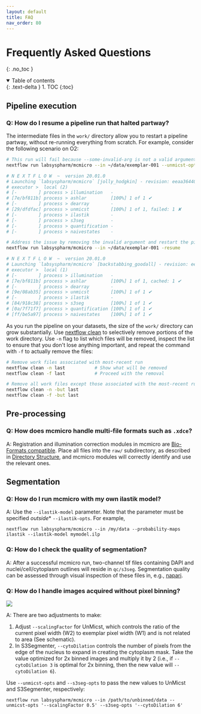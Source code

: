 ```yaml
---
layout: default
title: FAQ
nav_order: 80
---
```


# Frequently Asked Questions

{: .no_toc }

<details open markdown="block">
  <summary>
    Table of contents
  </summary>
  {: .text-delta }
1. TOC
{:toc}
</details>

## Pipeline execution

### Q: How do I resume a pipeline run that halted partway?

The intermediate files in the `work/` directory allow you to restart a pipeline partway, without re-running everything from scratch. For example, consider the following scenario on O2:

``` bash
# This run will fail because --some-invalid-arg is not a valid argument for UnMicst
nextflow run labsyspharm/mcmicro --in ~/data/exemplar-001 --unmicst-opts '--some-invalid-arg'

# N E X T F L O W  ~  version 20.01.0
# Launching `labsyspharm/mcmicro` [jolly_hodgkin] - revision: eeaa364408 [master]
# executor >  local (2)
# [-        ] process > illumination   -
# [7e/bf811b] process > ashlar         [100%] 1 of 1 ✔
# [-        ] process > dearray        -
# [29/dfdfac] process > unmicst        [100%] 1 of 1, failed: 1 ✘
# [-        ] process > ilastik        -
# [-        ] process > s3seg          -
# [-        ] process > quantification -
# [-        ] process > naivestates    -

# Address the issue by removing the invalid argument and restart the pipeline with -resume
nextflow run labsyspharm/mcmicro --in ~/data/exemplar-001 -resume

# N E X T F L O W  ~  version 20.01.0
# Launching `labsyspharm/mcmicro` [backstabbing_goodall] - revision: eeaa364408 [master]
# executor >  local (1)
# [-        ] process > illumination   -
# [7e/bf811b] process > ashlar         [100%] 1 of 1, cached: 1 ✔      <- NOTE: cached
# [-        ] process > dearray        -
# [9e/08ab35] process > unmicst        [100%] 1 of 1 ✔
# [-        ] process > ilastik        -
# [84/918c38] process > s3seg          [100%] 1 of 1 ✔
# [0a/7f71f7] process > quantification [100%] 1 of 1 ✔
# [ff/be5a97] process > naivestates    [100%] 1 of 1 ✔
```

As you run the pipeline on your datasets, the size of the `work/` directory can grow substantially. Use [nextflow clean](https://github.com/nextflow-io/nextflow/blob/cli-docs/docs/cli.rst#clean) to selectively remove portions of the work directory. Use `-n` flag to list which files will be removed, inspect the list to ensure that you don't lose anything important, and repeat the command with `-f` to actually remove the files:

``` bash
# Remove work files associated with most-recent run
nextflow clean -n last           # Show what will be removed
nextflow clean -f last           # Proceed with the removal

# Remove all work files except those associated with the most-recent run
nextflow clean -n -but last
nextflow clean -f -but last
```

## Pre-processing

### Q: How does mcmicro handle multi-file formats such as `.xdce`?

A: Registration and illumination correction modules in mcmicro are [Bio-Formats compatible](https://docs.openmicroscopy.org/bio-formats/6.0.1/supported-formats.html). Place all files into the `raw/` subdirectory, as described in [Directory Structure](directory-structure.html), and mcmicro modules will correctly identify and use the relevant ones.

## Segmentation

### Q: How do I run mcmicro with my own ilastik model?

A: Use the `--ilastik-model` parameter. Note that the parameter must be specified *outside** `--ilastik-opts`. For example,

```
nextflow run labsyspharm/mcmicro --in /my/data --probability-maps ilastik --ilastik-model mymodel.ilp
```

### Q: How do I check the quality of segmentation?

A: After a successful mcmicro run, two-channel tif files containing DAPI and nuclei/cell/cytoplasm outlines will reside in `qc/s3seg`. Segmentation quality can be assessed through visual inspection of these files in, e.g., [napari](https://napari.org/).

### Q: How do I handle images acquired without pixel binning?

![](images/FAQ-binning.png)

A: There are two adjustments to make:

1. Adjust `--scalingFactor` for UnMicst, which controls the ratio of the current pixel width (W2) to exemplar pixel width (W1) and is not related to area (See schematic).
1. In S3Segmenter, `--cytoDilation` controls the number of pixels from the edge of the nucleus to expand in creating the cytoplasm mask. Take the value optimized for 2x binned images and multiply it by 2 (i.e., if `--cytoDilation 3` is optimal for 2x binning, then the new value will `--cytoDilation 6`).

Use `--unmicst-opts` and `--s3seg-opts` to pass the new values to UnMicst and S3Segmenter, respectively:

```
nextflow run labsyspharm/mcmicro --in /path/to/unbinned/data --unmicst-opts '--scalingFactor 0.5' --s3seg-opts '--cytoDilation 6'
```

